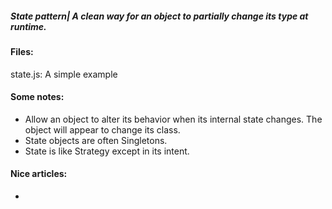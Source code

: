 ##### State pattern| A clean way for an object to partially change its type at runtime.

#### Files:
state.js: A simple example

#### Some notes:
+ Allow an object to alter its behavior when its internal state changes. The object will appear to change its class.
+ State objects are often Singletons.
+ State is like Strategy except in its intent.

#### Nice articles:
+ 





